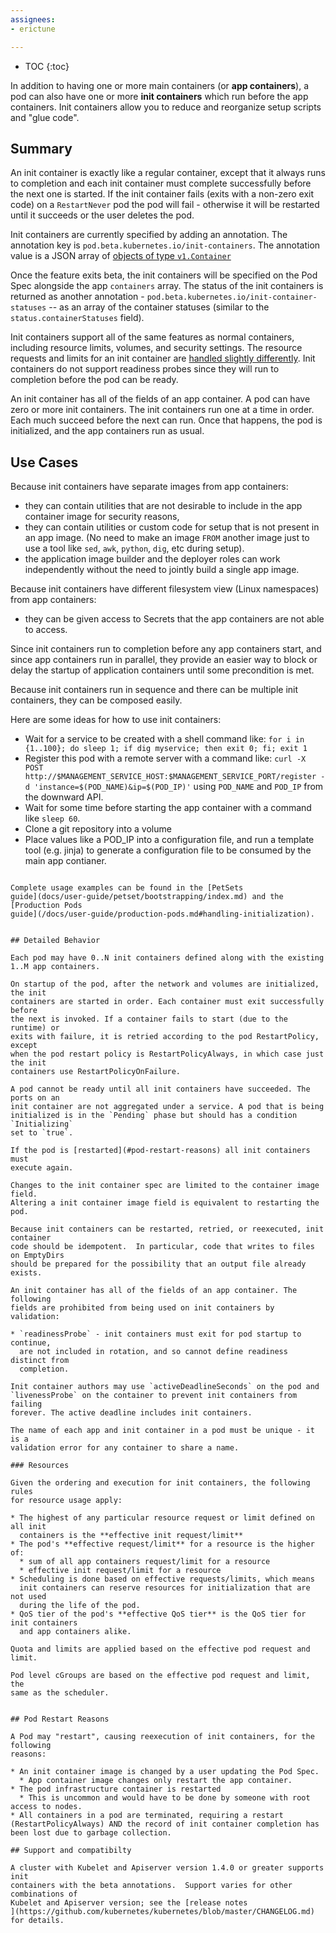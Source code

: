 ```yaml
---
assignees:
- erictune

---
```


* TOC
{:toc}

In addition to having one or more main containers (or **app containers**), a
pod can also have one or more **init containers** which run before the app
containers.   Init containers allow you to reduce and reorganize setup scripts
and "glue code".

## Summary

An init container is exactly like a regular container, except that it always
runs to completion and each init container must complete successfully before
the next one is started. If the init container fails (exits with a non-zero
exit code) on a `RestartNever` pod the pod will fail - otherwise it will be
restarted until it succeeds or the user deletes the pod.

Init containers are currently specified by adding an annotation.  The
annotation key is `pod.beta.kubernetes.io/init-containers`.  The annotation
value is a JSON array of [objects of type `v1.Container`
](http://kubernetes.io/docs/api-reference/v1/definitions/#_v1_container)

Once the feature exits beta, the init containers will be specified on the Pod
Spec alongside the app `containers` array.
The status of the init containers is returned as another annotation -
`pod.beta.kubernetes.io/init-container-statuses` -- as an array of the
container statuses (similar to the `status.containerStatuses` field).

Init containers support all of the same features as normal containers,
including resource limits, volumes, and security settings. The resource
requests and limits for an init container are [handled slightly differently](
#resources).  Init containers do not support readiness probes since they will
run to completion before the pod can be ready.

An init container has all of the fields of an app container.  A pod can have
zero or more init containers.  The init containers run one at a time in order.
Each much succeed before the next can run.  Once that happens, the pod is
initialized, and the app containers run as usual.

## Use Cases

Because init containers have separate images from app containers:

* they can contain utilities that are not desirable to include in the app container
  image for security reasons,
* they can contain utilities or custom code for setup that is not present in an app
  image.  (No need to make an image `FROM` another image just to use a tool like
  `sed`, `awk`, `python`, `dig`, etc during setup).
* the application image builder and the deployer roles can work independently without
  the need to jointly build a single app image.

Because init containers have different filesystem view (Linux namespaces) from
app containers:

* they can be given access to Secrets that the app containers are not able to access.

Since init containers run to completion before any app containers start, and
since app containers run in parallel, they provide an easier way to block or
delay the startup of application containers until some precondition is met. 

Because init containers run in sequence and there can be multiple init containers,
they can be composed easily.

Here are some ideas for how to use init containers:
- Wait for a service to be created with a shell command like:
  `for i in {1..100}; do sleep 1; if dig myservice; then exit 0; fi; exit 1`
- Register this pod with a remote server with a command like:
  `curl -X POST http://$MANAGEMENT_SERVICE_HOST:$MANAGEMENT_SERVICE_PORT/register -d 'instance=$(POD_NAME)&ip=$(POD_IP)'`
  using `POD_NAME` and `POD_IP` from the downward API.
- Wait for some time before starting the app container with a command like `sleep 60`.
- Clone a git repository into a volume
- Place values like a POD_IP into a configuration file, and run a template tool (e.g. jinja)
  to generate a configuration file to be consumed by the main app contianer.
```

Complete usage examples can be found in the [PetSets
guide](docs/user-guide/petset/bootstrapping/index.md) and the [Production Pods
guide](/docs/user-guide/production-pods.md#handling-initialization).


## Detailed Behavior

Each pod may have 0..N init containers defined along with the existing
1..M app containers.

On startup of the pod, after the network and volumes are initialized, the init
containers are started in order. Each container must exit successfully before
the next is invoked. If a container fails to start (due to the runtime) or
exits with failure, it is retried according to the pod RestartPolicy, except
when the pod restart policy is RestartPolicyAlways, in which case just the init
containers use RestartPolicyOnFailure.

A pod cannot be ready until all init containers have succeeded. The ports on an
init container are not aggregated under a service. A pod that is being
initialized is in the `Pending` phase but should has a condition `Initializing`
set to `true`.

If the pod is [restarted](#pod-restart-reasons) all init containers must
execute again.

Changes to the init container spec are limited to the container image field.
Altering a init container image field is equivalent to restarting the pod.

Because init containers can be restarted, retried, or reexecuted, init container
code should be idempotent.  In particular, code that writes to files on EmptyDirs
should be prepared for the possibility that an output file already exists.

An init container has all of the fields of an app container. The following
fields are prohibited from being used on init containers by validation:

* `readinessProbe` - init containers must exit for pod startup to continue,
  are not included in rotation, and so cannot define readiness distinct from
  completion.

Init container authors may use `activeDeadlineSeconds` on the pod and
`livenessProbe` on the container to prevent init containers from failing
forever. The active deadline includes init containers.

The name of each app and init container in a pod must be unique - it is a
validation error for any container to share a name.

### Resources

Given the ordering and execution for init containers, the following rules
for resource usage apply:

* The highest of any particular resource request or limit defined on all init
  containers is the **effective init request/limit**
* The pod's **effective request/limit** for a resource is the higher of:
  * sum of all app containers request/limit for a resource
  * effective init request/limit for a resource
* Scheduling is done based on effective requests/limits, which means
  init containers can reserve resources for initialization that are not used
  during the life of the pod.
* QoS tier of the pod's **effective QoS tier** is the QoS tier for init containers
  and app containers alike.

Quota and limits are applied based on the effective pod request and
limit.

Pod level cGroups are based on the effective pod request and limit, the
same as the scheduler.


## Pod Restart Reasons

A Pod may "restart", causing reexecution of init containers, for the following
reasons:

* An init container image is changed by a user updating the Pod Spec.
  * App container image changes only restart the app container.
* The pod infrastructure container is restarted
  * This is uncommon and would have to be done by someone with root access to nodes.
* All containers in a pod are terminated, requiring a restart (RestartPolicyAlways) AND the record of init container completion has been lost due to garbage collection.

## Support and compatibilty

A cluster with Kubelet and Apiserver version 1.4.0 or greater supports init
containers with the beta annotations.  Support varies for other combinations of
Kubelet and Apiserver version; see the [release notes
](https://github.com/kubernetes/kubernetes/blob/master/CHANGELOG.md) for details.


